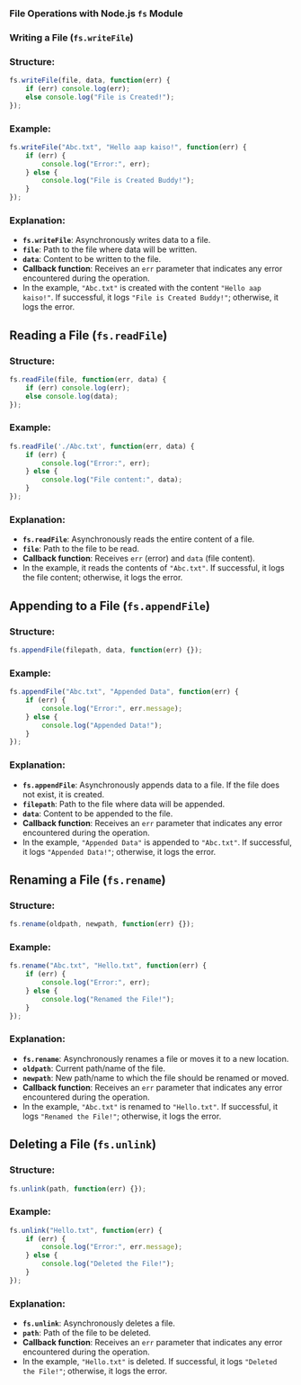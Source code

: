 
### File Operations with Node.js `fs` Module
### Writing a File (`fs.writeFile`)

### Structure:
```javascript
fs.writeFile(file, data, function(err) {
    if (err) console.log(err);
    else console.log("File is Created!");
});
```

### Example:
```javascript
fs.writeFile("Abc.txt", "Hello aap kaiso!", function(err) {
    if (err) {
        console.log("Error:", err);
    } else {
        console.log("File is Created Buddy!");
    }
});
```

### Explanation:
- **`fs.writeFile`**: Asynchronously writes data to a file.
- **`file`**: Path to the file where data will be written.
- **`data`**: Content to be written to the file.
- **Callback function**: Receives an `err` parameter that indicates any error encountered during the operation.
- In the example, `"Abc.txt"` is created with the content `"Hello aap kaiso!"`. If successful, it logs `"File is Created Buddy!"`; otherwise, it logs the error.

## Reading a File (`fs.readFile`)

### Structure:
```javascript
fs.readFile(file, function(err, data) {
    if (err) console.log(err);
    else console.log(data);
});
```

### Example:
```javascript
fs.readFile('./Abc.txt', function(err, data) {
    if (err) {
        console.log("Error:", err);
    } else {
        console.log("File content:", data);
    }
});
```

### Explanation:
- **`fs.readFile`**: Asynchronously reads the entire content of a file.
- **`file`**: Path to the file to be read.
- **Callback function**: Receives `err` (error) and `data` (file content).
- In the example, it reads the contents of `"Abc.txt"`. If successful, it logs the file content; otherwise, it logs the error.

## Appending to a File (`fs.appendFile`)

### Structure:
```javascript
fs.appendFile(filepath, data, function(err) {});
```

### Example:
```javascript
fs.appendFile("Abc.txt", "Appended Data", function(err) {
    if (err) {
        console.log("Error:", err.message);
    } else {
        console.log("Appended Data!");
    }
});
```

### Explanation:
- **`fs.appendFile`**: Asynchronously appends data to a file. If the file does not exist, it is created.
- **`filepath`**: Path to the file where data will be appended.
- **`data`**: Content to be appended to the file.
- **Callback function**: Receives an `err` parameter that indicates any error encountered during the operation.
- In the example, `"Appended Data"` is appended to `"Abc.txt"`. If successful, it logs `"Appended Data!"`; otherwise, it logs the error.

## Renaming a File (`fs.rename`)

### Structure:
```javascript
fs.rename(oldpath, newpath, function(err) {});
```

### Example:
```javascript
fs.rename("Abc.txt", "Hello.txt", function(err) {
    if (err) {
        console.log("Error:", err);
    } else {
        console.log("Renamed the File!");
    }
});
```

### Explanation:
- **`fs.rename`**: Asynchronously renames a file or moves it to a new location.
- **`oldpath`**: Current path/name of the file.
- **`newpath`**: New path/name to which the file should be renamed or moved.
- **Callback function**: Receives an `err` parameter that indicates any error encountered during the operation.
- In the example, `"Abc.txt"` is renamed to `"Hello.txt"`. If successful, it logs `"Renamed the File!"`; otherwise, it logs the error.

## Deleting a File (`fs.unlink`)

### Structure:
```javascript
fs.unlink(path, function(err) {});
```

### Example:
```javascript
fs.unlink("Hello.txt", function(err) {
    if (err) {
        console.log("Error:", err.message);
    } else {
        console.log("Deleted the File!");
    }
});
```

### Explanation:
- **`fs.unlink`**: Asynchronously deletes a file.
- **`path`**: Path of the file to be deleted.
- **Callback function**: Receives an `err` parameter that indicates any error encountered during the operation.
- In the example, `"Hello.txt"` is deleted. If successful, it logs `"Deleted the File!"`; otherwise, it logs the error.
